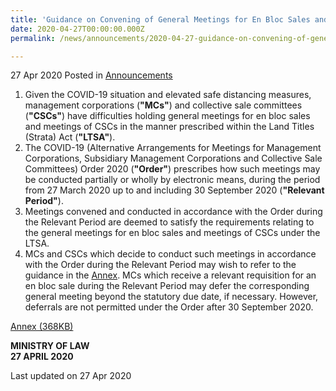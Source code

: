 ```yaml
---
title: 'Guidance on Convening of General Meetings for En Bloc Sales and Meetings of Collective Sale Committees via Alternative Electronic Means amid COVID-19 Situation'
date: 2020-04-27T00:00:00.000Z
permalink: /news/announcements/2020-04-27-guidance-on-convening-of-general-meetings-for-en-bloc-sales-and-meetings-of-collective-sale-committees-covid-19/

---
```



27 Apr 2020 Posted in [Announcements](/news/announcements)

<ol>
<li> Given the COVID-19 situation and elevated safe distancing measures, management corporations (<b>"MCs"</b>) and collective sale committees (<b>"CSCs"</b>) have difficulties holding general meetings for en bloc sales and meetings of CSCs in the manner prescribed within the Land Titles (Strata) Act (<b>"LTSA"</b>).</li>

<li> The COVID-19 (Alternative Arrangements for Meetings for Management Corporations, Subsidiary Management Corporations and Collective Sale Committees) Order 2020 (<b>"Order"</b>) prescribes how such meetings may be conducted partially or wholly by electronic means, during the period from 27 March 2020 up to and including 30 September 2020 (<b>"Relevant Period"</b>).</li>

<li> Meetings convened and conducted in accordance with the Order during the Relevant Period are deemed to satisfy the requirements relating to the general meetings for en bloc sales and meetings of CSCs under the LTSA.</li>

<li> MCs and CSCs which decide to conduct such meetings in accordance with the Order during the Relevant Period may wish to refer to the guidance in the <u>Annex</u>. MCs which receive a relevant requisition for an en bloc sale during the Relevant Period may defer the corresponding general meeting beyond the statutory due date, if necessary. However, deferrals are not permitted under the Order after 30
September 2020.</li>
</ol>


[Annex (368KB)](/files/news/announcements/2020/01/Annex_LTSA_Alternative_Meeting_Arrangements.pdf)


<b>MINISTRY OF LAW</b>
<br>
<b>27 APRIL 2020</b>


<p class="right-side-updated">Last updated on 27 Apr 2020</p>
